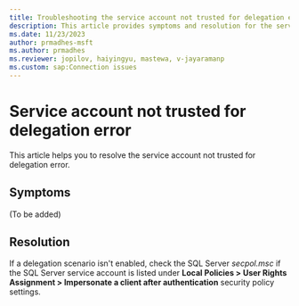```yaml
---
title: Troubleshooting the service account not trusted for delegation error 
description: This article provides symptoms and resolution for the service account not trusted for delegation error.
ms.date: 11/23/2023
author: prmadhes-msft
ms.author: prmadhes
ms.reviewer: jopilov, haiyingyu, mastewa, v-jayaramanp
ms.custom: sap:Connection issues
---
```


# Service account not trusted for delegation error

This article helps you to resolve the service account not trusted for delegation error.

## Symptoms

(To be added)

## Resolution

If a delegation scenario isn't enabled, check the SQL Server *secpol.msc* if the SQL Server service account is listed under **Local Policies > User Rights Assignment > Impersonate a client after authentication** security policy settings.

